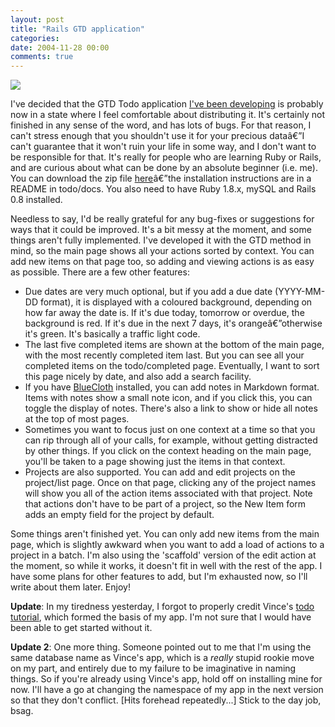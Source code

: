 ```yaml
---
layout: post
title: "Rails GTD application"
categories:
date: 2004-11-28 00:00
comments: true
---
```


<p class="img-shadow"><img src="http://www.rousette.org.uk/ee/images/uploads/todolist.jpg"></p><p>I've decided that the GTD Todo application <a href="http://www.rousette.org.uk/blog/archives/2004/11/07/gtd-on-rails/">I've been developing</a> is probably now in a state where I feel comfortable about distributing it. It's certainly not finished in any sense of the word, and has lots of bugs. For that reason, I can't stress enough that you shouldn't use it for your precious dataâ€”I can't guarantee that it won't ruin your life in some way, and I don't want to be responsible for that. It's really for people who are learning Ruby or Rails, and are curious about what can be done by an absolute beginner (i.e. me). You can download the zip file <a href="http://www.rousette.org.uk/blog/projects/gtd_app.zip">here</a>â€”the installation instructions are in a README in todo/docs. You also need to have Ruby 1.8.x, mySQL and Rails 0.8 installed.</p>

<p>Needless to say, I'd be really grateful for any bug-fixes or suggestions for ways that it could be improved. It's a bit messy at the moment, and some things aren't fully implemented. I've developed it with the GTD method in mind, so the main page shows all your actions sorted by context. You can add new items on that page too, so adding and viewing actions is as easy as possible. There are a few other features:</p>

<ul>
<li>Due dates are very much optional, but if you add a due date (YYYY-MM-DD format), it is displayed with a coloured background, depending on how far away the date is. If it's due today, tomorrow or overdue, the background is red. If it's due in the next 7 days, it's orangeâ€”otherwise it's green. It's basically a traffic light code.</li>
<li>The last five completed items are shown at the bottom of the main page, with the most recently completed item last. But you can see all your completed items on the todo/completed page. Eventually, I want to sort this page nicely by date, and also add a search facility.</li>
<li>If you have <a href="http://bluecloth.rubyforge.org/">BlueCloth</a> installed, you can add notes in Markdown format. Items with notes show a small note icon, and if you click this, you can toggle the display of notes. There's also a link to show or hide all notes at the top of most pages.</li>
<li>Sometimes you want to focus just on one context at a time so that you can rip through all of your calls, for example, without getting distracted by other things. If you click on the context heading on the main page, you'll be taken to a page showing just the items in that context.</li>
<li>Projects are also supported. You can add and edit projects on the project/list page. Once on that page, clicking any of the project names will show you all of the action items associated with that project. Note that actions don't have to be part of a project, so the New Item form adds an empty field for the project by default.</li>
</ul>

<p>Some things aren't finished yet. You can only add new items from the main page, which is slightly awkward when you want to add a load of actions to a project in a batch. I'm also using the 'scaffold' version of the edit action at the moment, so while it works, it doesn't fit in well with the rest of the app. I have some plans for other features to add, but I'm exhausted now, so I'll write about them later. Enjoy!</p>

<p><strong>Update</strong>: In my tiredness yesterday, I forgot to properly credit Vince's <a href="http://darkhost.mine.nu:8080/~vince/rails/tutorial.html">todo tutorial</a>, which formed the basis of my app. I'm not sure that I would have been able to get started without it.</p>
<p><strong>Update 2</strong>: One more thing. Someone pointed out to me that I'm using the same database name as Vince's app, which is a <em>really</em> stupid rookie move on my part, and entirely due to my failure to be imaginative in naming things. So if you're already using Vince's app, hold off on installing mine for now. I'll have a go at changing the namespace of my app in the next version so that they don't conflict. [Hits forehead repeatedly...] Stick to the day job, bsag.</p>
